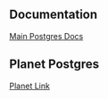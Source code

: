 ## Documentation
[Main Postgres Docs](http://www.postgresql.org/docs/9.2/static/index.html)

## Planet Postgres
[Planet Link](http://planet.postgresql.org/)
